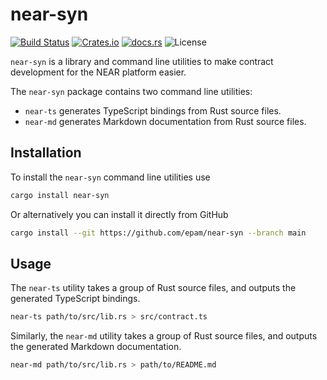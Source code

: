 # near-syn

[![Build Status](https://github.com/acuarica/near-syn/actions/workflows/near-syn.yml/badge.svg)](https://github.com/acuarica/near-syn/actions/)
[![Crates.io](https://img.shields.io/crates/v/near-syn)](https://crates.io/crates/near-syn/)
[![docs.rs](https://img.shields.io/docsrs/near-syn)](https://docs.rs/near-syn/)
![License](https://img.shields.io/crates/l/near-syn.svg)

`near-syn` is a library and command line utilities to
make contract development for the NEAR platform easier.

The `near-syn` package contains two command line utilities:

- `near-ts` generates TypeScript bindings from Rust source files.
- `near-md` generates Markdown documentation from Rust source files.

## Installation

To install the `near-syn` command line utilities use

```sh
cargo install near-syn
```

Or alternatively you can install it directly from GitHub

```sh
cargo install --git https://github.com/epam/near-syn --branch main
```

## Usage

The `near-ts` utility takes a group of Rust source files,
and outputs the generated TypeScript bindings.

```sh
near-ts path/to/src/lib.rs > src/contract.ts
```

Similarly, the `near-md` utility takes a group of Rust source files,
and outputs the generated Markdown documentation.

```sh
near-md path/to/src/lib.rs > path/to/README.md
```
